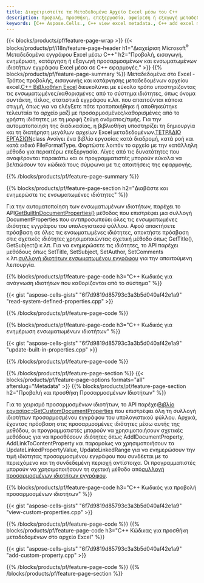 ```yaml
---
title: Διαχειριστείτε τα Μεταδεδομένα Αρχείο Excel μέσω του C++
description: Προβολή, προσθήκη, επεξεργασία, αφαίρεση ή εξαγωγή μεταδεδομένων αρχείων Excel χρησιμοποιώντας τη βιβλιοθήκη C++
keywords: [C++ Aspose.Cells., C++ view excel metadata., C++ add excel metadata., C++ insert excel metadata., C++ edit excel metadata., C++ remove excel metadata., C++ extract excel metadata., C++ modify excel metadata]
---
```

{{< blocks/products/pf/feature-page-wrap >}}
{{< blocks/products/pf/i18n/feature-page-header h1="Διαχείριση Microsoft<sup>&reg;</sup> Μεταδεδομένα εγγράφου Excel μέσω C++" h2="Προβολή, εισαγωγή, ενημέρωση, κατάργηση ή εξαγωγή προσαρμοσμένων και ενσωματωμένων ιδιοτήτων εγγράφου Excel μέσα σε C++ εφαρμογές." >}}
{{% blocks/products/pf/feature-page-summary %}}
 Μεταδεδομένα στο Excel - Τρόπος προβολής, εισαγωγής και κατάργησης μεταδεδομένων αρχείου excel.[C++ Βιβλιοθήκη Excel](/cells/el/cpp/) διευκολύνει με εύκολο τρόπο υποστηρίζοντας τις ενσωματωμένες/καθορισμένες από το σύστημα ιδιότητες, όπως όνομα συντάκτη, τίτλος, στατιστικά εγγράφου κ.λπ. που απαιτούνται κάποια στιγμή, όπως για να ελέγξετε πότε τροποποιήθηκε ή αποθηκεύτηκε τελευταία το αρχείο μαζί με προσαρμοσμένες/καθορισμένες από το χρήστη ιδιότητες με τη μορφή ζεύγη ονόματος/τιμής. Για την αυτοματοποίηση της διαδικασίας, η βιβλιοθήκη υποστηρίζει τη δημιουργία και τη διατήρηση μεγάλων αρχείων Excel μεταδεδομένων.[ΤΕΤΡΑΔΙΟ ΕΡΓΑΣΙΩΝ](https://reference.aspose.com/cells/cpp/aspose.cells/workbook/)class Ανοίγει ένα βιβλίο εργασίας κατά διαδρομή, κατά ροή και κατά ειδικό FileFormatType. Φορτώστε λοιπόν το αρχείο με την κατάλληλη μέθοδο για περαιτέρω επεξεργασία. Λίγες από τις δυνατότητες που αναφέρονται παρακάτω και οι προγραμματιστές μπορούν εύκολα να βελτιώσουν τον κώδικά τους σύμφωνα με τις απαιτήσεις της εφαρμογής.
 
{{% /blocks/products/pf/feature-page-summary %}}

{{% blocks/products/pf/feature-page-section h2="Διαβάστε και ενημερώστε τις ενσωματωμένες ιδιότητες" %}}

 Για την αυτοματοποίηση των ενσωματωμένων ιδιοτήτων, παρέχει το API[GetBuiltInDocumentProperties()](https://reference.aspose.com/cells/cpp/aspose.cells/workbook/getbuiltindocumentproperties/) μέθοδος που επιστρέφει μια συλλογή DocumentProperties που αντιπροσωπεύει όλες τις ενσωματωμένες ιδιότητες εγγράφου του υπολογιστικού φύλλου. Αφού αποκτήσετε πρόσβαση σε όλες τις ενσωματωμένες ιδιότητες, αποκτήστε πρόσβαση στις σχετικές ιδιότητες χρησιμοποιώντας σχετική μέθοδο όπως GetTitle(), GetSubject() κ.λπ. Για να ενημερώσετε τις ιδιότητες, το API παρέχει μεθόδους όπως SetTitle, SetSubject, SetAuthor, SetComments κ.λπ.[συλλογή ιδιοτήτων ενσωματωμένου εγγράφου](https://reference.aspose.com/cells/cpp/aspose.cells.properties/builtindocumentpropertycollection/) για την απαιτούμενη λειτουργία.

{{% blocks/products/pf/feature-page-code h3="C++ Κωδικός για ανάγνωση ιδιοτήτων που καθορίζονται από το σύστημα" %}}

{{< gist "aspose-cells-gists" "6f7d9819d85793c3a3b5d040af42e1a9" "read-system-defined-properties.cpp" >}}

{{% /blocks/products/pf/feature-page-code %}}

{{% blocks/products/pf/feature-page-code h3="C++ Κωδικός για ενημέρωση ενσωματωμένων ιδιοτήτων" %}}

{{< gist "aspose-cells-gists" "6f7d9819d85793c3a3b5d040af42e1a9" "update-built-in-properties.cpp" >}}

{{% /blocks/products/pf/feature-page-code %}}


{{% /blocks/products/pf/feature-page-section %}}
{{< blocks/products/pf/feature-page-options formats="all" afterslug="Metadata" >}}
{{% blocks/products/pf/feature-page-section h2="Προβολή και προσθήκη Προσαρμοσμένων Ιδιοτήτων" %}}

Για το χειρισμό προσαρμοσμένων ιδιοτήτων, το API παρέχει[Βιβλίο εργασίας::GetCustomDocumentProperties](https://reference.aspose.com/cells/cpp/aspose.cells/workbook/getcustomdocumentproperties/) που επιστρέφει όλη τη συλλογή ιδιοτήτων προσαρμοσμένου εγγράφου του υπολογιστικού φύλλου. Αρχικά, έχοντας πρόσβαση στις προσαρμοσμένες ιδιότητες μέσω αυτής της μεθόδου, οι προγραμματιστές μπορούν να χρησιμοποιήσουν σχετικές μεθόδους για να προσθέσουν ιδιότητες όπως AddIDocumentProperty, AddLinkToContentProperty και παρομοίως να χρησιμοποιήσουν τα UpdateLinkedPropertyValue, UpdateLinkedRange για να ενημερώσουν την τιμή ιδιότητας προσαρμοσμένου εγγράφου που συνδέεται με το περιεχόμενο και τη συνδεδεμένη περιοχή αντίστοιχα. Οι προγραμματιστές μπορούν να χρησιμοποιήσουν τη σχετική μέθοδο από[συλλογή προσαρμοσμένων ιδιοτήτων εγγράφου](https://reference.aspose.com/cells/cpp/aspose.cells.properties/customdocumentpropertycollection/).

{{% blocks/products/pf/feature-page-code h3="C++ Κωδικός για προβολή προσαρμοσμένων ιδιοτήτων" %}}

{{< gist "aspose-cells-gists" "6f7d9819d85793c3a3b5d040af42e1a9" "view-custom-properties.cpp" >}}

{{% /blocks/products/pf/feature-page-code %}}
{{% blocks/products/pf/feature-page-code h3="C++ Κώδικας για προσθήκη μεταδεδομένων στο αρχείο Excel" %}}

{{< gist "aspose-cells-gists" "6f7d9819d85793c3a3b5d040af42e1a9" "add-custom-property.cpp" >}}

{{% /blocks/products/pf/feature-page-code %}}
{{% /blocks/products/pf/feature-page-section %}}
